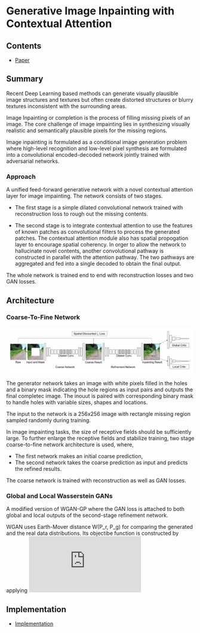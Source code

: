 # Generative Image Inpainting with Contextual Attention

## Contents

* [Paper](Paper.pdf)

## Summary 

Recent Deep Learning based methods can generate visually plausible image structures and textures but often create distorted structures or blurry textures inconsistent with the surrounding areas.

Image Inpainting or completion is the process of filling missing pixels of an image. The core challenge of image impainting lies in synthesizing visually realistic and semantically plausible pixels for the missing regions.

Image inpainting is formulated as a conditional image generation problem where high-level recognition and low-level pixel synthesis are formulated into a convolutional encoded-decoded network jointly trained with adversarial networks. 


### Approach

A unified feed-forward generative network with a novel contextual attention layer for image impainting. The network consists of two stages.

* The first stage is a simple dilated convolutional network trained with reconstruction loss to rough out the missing contents.

* The second stage is to integrate contextual attention to use the features of known patches as convolutional filters to process the generated patches. The contextual attention module also has spatial propogation layer to encourage spatial coherency. In orger to allow the network to hallucinate novel contents, another convolutional pathway is constructed in parallel with the attention pathway. The two pathways are aggregated and fed into a single decoded to obtain the final output.

The whole network is trained end to end with reconstruction losses and two GAN losses.

## Architecture

### Coarse-To-Fine Network

![Layout](assets/Coarse2Fine.png)

The generator network takes an image with white pixels filled in the holes and a binary mask indicating the hole regions as input pairs and outputs the final completec image. The inouut is paired with corresponding binary mask to handle holes with variable sizes, shapes and locations.

The input to the network is a 256x256 image with rectangle missing region sampled randomly during training.

In image impainting tasks, the size of receptive fields should be sufficiently large. To further enlarge the receptive fields and stabilize training, two stage coarse-to-fine network architecture is used, where,

* The first network makes an initial coarse prediction,
* The second network takes the coarse prediction as input and predicts the refined results. 

The coarse network is trained with reconstruction as well as GAN losses.

### Global and Local Wasserstein GANs

A modified version of WGAN-GP where the GAN loss is attached to both global and local outputs of the second-stage refinement network.

WGAN uses Earth-Mover distance W(P_r, P_g) for comparing the generated and the real data distributions. Its objectibe function is constructed by applying ![Loss](https://latex.codecogs.com/gif.latex?%5Cmin_%7BG%7D%20%5Cmax_%7BD%7D%20E_%7Bx%5Csim%5Cmathbb%7BP%7D_r%7D%5Cleft%5BD%5Cleft%28x%5Cright%29%5Cright%20%5D-%20E_%7B%20%5Ctilde%7Bx%7D%20%5Csim%20%5Cmathbb%7BP%7D_g%20%7D%5Cleft%5BD%5Cleft%28%5Ctilde%7Bx%7D%5Cright%29%5Cright%20%5D)











## Implementation

* [Implementation]()